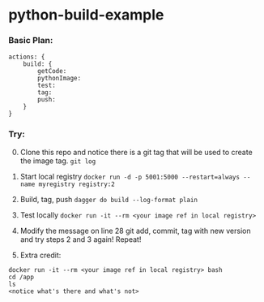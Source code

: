 # python-build-example

### Basic Plan:

```
actions: {
    build: {
        getCode:
        pythonImage:
        test:
        tag:
        push:
    }
}
```

### Try:
0. Clone this repo and notice there is a git tag that will be used to create the image tag.
`git log`

1. Start local registry
`docker run -d -p 5001:5000 --restart=always --name myregistry registry:2`

2. Build, tag, push
`dagger do build --log-format plain`

3. Test locally
`docker run -it --rm <your image ref in local registry>`

4. Modify the message on line 28
git add, commit, tag with new version and try steps 2 and 3 again! Repeat!

5. Extra credit:
```
docker run -it --rm <your image ref in local registry> bash
cd /app
ls
<notice what's there and what's not>
```
